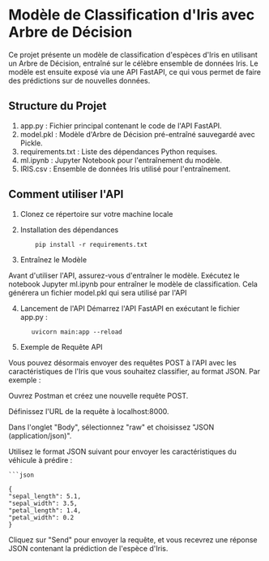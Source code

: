 # Modèle de Classification d'Iris avec Arbre de Décision

Ce projet présente un modèle de classification d'espèces d'Iris en utilisant un Arbre de Décision, entraîné sur le célèbre ensemble de données Iris. Le modèle est ensuite exposé via une API FastAPI, ce qui vous permet de faire des prédictions sur de nouvelles données.

## Structure du Projet

1. app.py : Fichier principal contenant le code de l'API FastAPI.
2. model.pkl : Modèle d'Arbre de Décision pré-entraîné sauvegardé avec Pickle.
3. requirements.txt : Liste des dépendances Python requises.
4. ml.ipynb : Jupyter Notebook pour l'entraînement du modèle.
4. IRIS.csv : Ensemble de données Iris utilisé pour l'entraînement.

## Comment utiliser l'API

1. Clonez ce répertoire sur votre machine locale 

2. Installation des dépendances

    ```shell
        pip install -r requirements.txt

3. Entraînez le Modèle

Avant d'utiliser l'API, assurez-vous d'entraîner le modèle. Exécutez le notebook Jupyter ml.ipynb pour entraîner le modèle de classification. Cela générera un fichier model.pkl qui sera utilisé par l'API

4. Lancement de l'API Démarrez l'API FastAPI en exécutant le fichier app.py :

    ```shell
       uvicorn main:app --reload

5. Exemple de Requête API

 Vous pouvez désormais envoyer des requêtes POST à l'API avec les caractéristiques de l'Iris que vous souhaitez classifier, au format JSON. Par exemple :

Ouvrez Postman et créez une nouvelle requête POST.

Définissez l'URL de la requête à localhost:8000.

Dans l'onglet "Body", sélectionnez "raw" et choisissez "JSON (application/json)".

Utilisez le format JSON suivant pour envoyer les caractéristiques du véhicule à prédire :

    ```json

    {
    "sepal_length": 5.1,
    "sepal_width": 3.5,
    "petal_length": 1.4,
    "petal_width": 0.2
    }

Cliquez sur "Send" pour envoyer la requête, et vous recevrez une réponse JSON contenant  la prédiction de l'espèce d'Iris.


